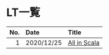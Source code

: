# LT一覧

|No.|Date      |Title       |
|--:|:---------|:-----------|
|1  |2020/12/25|[All in Scala](20201225/README.md)|
